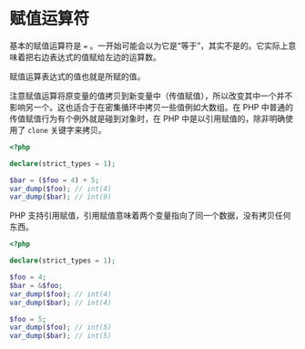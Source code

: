# 赋值运算符

基本的赋值运算符是 `=` 。一开始可能会以为它是“等于”，其实不是的。它实际上意味着把右边表达式的值赋给左边的运算数。

赋值运算表达式的值也就是所赋的值。

注意赋值运算将原变量的值拷贝到新变量中（传值赋值），所以改变其中一个并不影响另一个。这也适合于在密集循环中拷贝一些值例如大数组。在 PHP 中普通的传值赋值行为有个例外就是碰到对象时，在 PHP 中是以引用赋值的，除非明确使用了 `clone` 关键字来拷贝。

```php
<?php

declare(strict_types = 1);

$bar = ($foo = 4) + 5;
var_dump($foo); // int(4)
var_dump($bar); // int(9)

```

PHP 支持引用赋值，引用赋值意味着两个变量指向了同一个数据，没有拷贝任何东西。

```php
<?php

declare(strict_types = 1);

$foo = 4;
$bar = &$foo;
var_dump($foo); // int(4)
var_dump($bar); // int(4)

$foo = 5;
var_dump($foo); // int(5)
var_dump($bar); // int(5)

```

